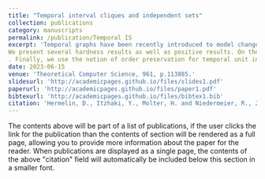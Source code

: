 ```yaml
---
title: "Temporal interval cliques and independent sets"
collection: publications
category: manuscripts
permalink: /publication/Temporal IS
excerpt: 'Temporal graphs have been recently introduced to model changes in a given network that occur throughout a fixed period of time. The Temporal Δ Clique problem, which generalizes the well known Clique problem to temporal graphs, has been studied in the context of finding nodes of interest in dynamic networks [TCS '16]. We introduce the Temporal Δ Independent Set problem, a temporal generalization of Independent Set. This problem is e.g. motivated in the context of finding conflict-free schedules for maximum subsets of tasks, that have certain (time-varying) constraints within a given time period. We are specifically interested in the case where each task needs to be performed in a certain time-interval on each day and two tasks are in conflict on a certain day if their time-intervals on that day overlap. This leads us to consider both problems on the restricted class of temporal unit interval graphs, i.e., temporal graphs where each layer is a unit interval graph.
We present several hardness results as well as positive results. On the algorithmic side, we provide constant-factor approximation algorithms for instances of both problems where τ, the total number of time steps (layers) of the temporal graph, and Δ, a parameter that allows us to model conflict tolerance, are constants. We develop an exact FPT algorithm for Temporal Δ Clique with respect to parameter
. Finally, we use the notion of order preservation for temporal unit interval graphs that, informally, requires the intervals of every layer to obey a common ordering. For both problems, we provide an FPT algorithm parameterized by the size of minimum vertex deletion set to order preservation.'
date: 2023-06-15
venue: 'Theoretical Computer Science, 961, p.113885.'
slidesurl: 'http://academicpages.github.io/files/slides1.pdf'
paperurl: 'http://academicpages.github.io/files/paper1.pdf'
bibtexurl: 'http://academicpages.github.io/files/bibtex1.bib'
citation: 'Hermelin, D., Itzhaki, Y., Molter, H. and Niedermeier, R., 2023. Temporal interval cliques and independent sets. Theoretical Computer Science, 961, p.113885.'
---
```

The contents above will be part of a list of publications, if the user clicks the link for the publication than the contents of section will be rendered as a full page, allowing you to provide more information about the paper for the reader. When publications are displayed as a single page, the contents of the above "citation" field will automatically be included below this section in a smaller font.
